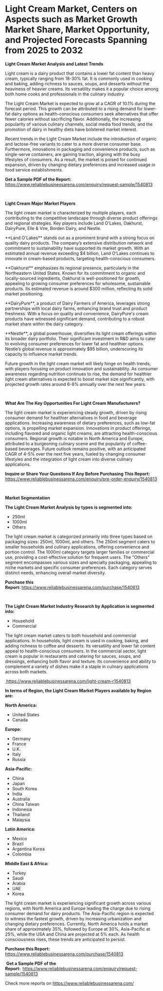 <p><h1>Light Cream Market, Centers on Aspects such as Market Growth Market Share, Market Opportunity, and Projected Forecasts Spanning from 2025 to 2032</h1></p><p><strong>Light Cream Market Analysis and Latest Trends</strong></p>
<p><p>Light cream is a dairy product that contains a lower fat content than heavy cream, typically ranging from 18-30% fat. It is commonly used in cooking and baking, adding richness to sauces, soups, and desserts without the heaviness of heavier creams. Its versatility makes it a popular choice among both home cooks and professionals in the culinary industry.</p><p>The Light Cream Market is expected to grow at a CAGR of 10.1% during the forecast period. This growth can be attributed to a rising demand for lower-fat dairy options as health-conscious consumers seek alternatives that offer fewer calories without sacrificing flavor. Additionally, the increasing popularity of various culinary channels, social media food trends, and the promotion of dairy in healthy diets have bolstered market interest.</p><p>Recent trends in the Light Cream Market include the introduction of organic and lactose-free variants to cater to a more diverse consumer base. Furthermore, innovations in packaging and convenience products, such as single-serve containers, are gaining traction, aligning with the busy lifestyles of consumers. As a result, the market is poised for continued expansion, driven by changing dietary preferences and increased usage in food service establishments.</p></p>
<p><strong>Get a Sample PDF of the Report:&nbsp;</strong> <a href="https://www.reliablebusinessarena.com/enquiry/request-sample/1540813?utm_campaign=2095&utm_medium=2&utm_source=Github&utm_content=ia&utm_term=15022025&utm_id=light-cream">https://www.reliablebusinessarena.com/enquiry/request-sample/1540813</a></p>
<p>&nbsp;</p>
<p><strong>Light Cream Major Market Players</strong></p>
<p><p>The light cream market is characterized by multiple players, each contributing to the competitive landscape through diverse product offerings and regional strategies. Key players include Land O'Lakes, Oakhurst, DairyPure, Elle & Vire, Borden Dairy, and Nestle.</p><p>**Land O'Lakes** stands out as a prominent brand with a strong focus on quality dairy products. The company’s extensive distribution network and commitment to sustainability have supported its market growth. With an estimated annual revenue exceeding $4 billion, Land O'Lakes continues to innovate in cream-based products, targeting health-conscious consumers.</p><p>**Oakhurst** emphasizes its regional presence, particularly in the Northeastern United States. Known for its commitment to organic and locally-sourced ingredients, Oakhurst is well-positioned for growth, appealing to growing consumer preferences for wholesome, sustainable products. Its estimated revenue is around $300 million, reflecting its solid market positioning.</p><p>**DairyPure**, a product of Dairy Farmers of America, leverages strong partnerships with local dairy farms, enhancing brand trust and product freshness. With a focus on quality and convenience, DairyPure's cream products have witnessed significant demand, contributing to a robust market share within the dairy category.</p><p>**Nestle**, a global powerhouse, diversifies its light cream offerings within its broader dairy portfolio. Their significant investment in R&D aims to cater to evolving consumer preferences for lower fat and healthier options. Nestle’s global revenue is approximately $95 billion, underscoring its capacity to influence market trends.</p><p>Future growth in the light cream market will likely hinge on health trends, with players focusing on product innovation and sustainability. As consumer awareness regarding nutrition continues to rise, the demand for healthier light cream alternatives is expected to boost market size significantly, with projected growth rates around 6-8% annually over the next few years.</p></p>
<p>&nbsp;</p>
<p><strong>What Are The Key Opportunities For Light Cream Manufacturers?</strong></p>
<p><p>The light cream market is experiencing steady growth, driven by rising consumer demand for healthier alternatives in food and beverage applications. Increasing awareness of dietary preferences, such as low-fat options, is propelling market expansion. Innovations in product offerings, including flavored and organic light creams, are attracting health-conscious consumers. Regional growth is notable in North America and Europe, attributed to a burgeoning culinary scene and the popularity of coffee-based beverages. Future outlook remains positive, with an anticipated CAGR of 4-5% over the next five years, fueled by changing consumer lifestyles and the integration of light cream into diverse culinary applications.</p></p>
<p><strong>Inquire or Share Your Questions If Any Before Purchasing This Report:</strong> <a href="https://www.reliablebusinessarena.com/enquiry/pre-order-enquiry/1540813?utm_campaign=2095&utm_medium=2&utm_source=Github&utm_content=ia&utm_term=15022025&utm_id=light-cream">https://www.reliablebusinessarena.com/enquiry/pre-order-enquiry/1540813</a></p>
<p>&nbsp;</p>
<p><strong>Market Segmentation</strong></p>
<p><strong>The Light Cream Market Analysis by types is segmented into:</strong></p>
<p><ul><li>250ml</li><li>1000ml</li><li>Others</li></ul></p>
<p><p>The light cream market is categorized primarily into three types based on packaging sizes: 250ml, 1000ml, and others. The 250ml segment caters to smaller households and culinary applications, offering convenience and portion control. The 1000ml category targets larger families or commercial use, providing a cost-effective solution for frequent users. The "Others" segment encompasses various sizes and specialty packaging, appealing to niche markets and specific consumer preferences. Each category serves distinct needs, enhancing overall market diversity.</p></p>
<p><strong>Purchase this Report:&nbsp;</strong><a href="https://www.reliablebusinessarena.com/purchase/1540813?utm_campaign=2095&utm_medium=2&utm_source=Github&utm_content=ia&utm_term=15022025&utm_id=light-cream">https://www.reliablebusinessarena.com/purchase/1540813</a></p>
<p>&nbsp;</p>
<p><strong>The Light Cream Market Industry Research by Application is segmented into:</strong></p>
<p><ul><li>Household</li><li>Commercial</li></ul></p>
<p><p>The light cream market caters to both household and commercial applications. In households, light cream is used in cooking, baking, and adding richness to coffee and desserts. Its versatility and lower fat content appeal to health-conscious consumers. In the commercial sector, light cream is popular in restaurants and catering for sauces, soups, and dressings, enhancing both flavor and texture. Its convenience and ability to complement a variety of dishes make it a staple in culinary applications across both markets.</p></p>
<p><a href="https://www.reliablebusinessarena.com/light-cream-r1540813?utm_campaign=2095&utm_medium=2&utm_source=Github&utm_content=ia&utm_term=15022025&utm_id=light-cream">&nbsp;https://www.reliablebusinessarena.com/light-cream-r1540813</a></p>
<p><strong>In terms of Region, the Light Cream Market Players available by Region are:</strong></p>
<p>
    <p> <strong> North America: </strong>
        <ul>
            <li>United States</li>
            <li>Canada</li>
        </ul>
        </p> 
    <p> <strong> Europe: </strong>
        <ul>
            <li>Germany</li>
            <li>France</li>
            <li>U.K.</li>
            <li>Italy</li>
            <li>Russia</li>
        </ul>
        </p> 
    <p> <strong> Asia-Pacific: </strong>
        <ul>
            <li>China</li>
            <li>Japan</li>
            <li>South Korea</li>
            <li>India</li>
            <li>Australia</li>
            <li>China Taiwan</li>
            <li>Indonesia</li>
            <li>Thailand</li>
            <li>Malaysia</li>
        </ul>
        </p> 
    <p> <strong> Latin America: </strong>
        <ul>
            <li>Mexico</li>
            <li>Brazil</li>
            <li>Argentina Korea</li>
            <li>Colombia</li>
        </ul>
        </p> 
    <p> <strong> Middle East & Africa: </strong>
        <ul>
            <li>Turkey</li>
            <li>Saudi</li>
            <li>Arabia</li>
            <li>UAE</li>
            <li>Korea</li>
        </ul>
    </p>
    </p>
<p><p>The light cream market is experiencing significant growth across various regions, with North America and Europe leading the charge due to rising consumer demand for dairy products. The Asia-Pacific region is expected to witness the fastest growth, driven by increasing urbanization and changing dietary preferences. Currently, North America holds a market share of approximately 35%, followed by Europe at 30%, Asia-Pacific at 25%, while the USA and China are projected at 5% each. As health consciousness rises, these trends are anticipated to persist.</p></p>
<p><strong>Purchase this Report: </strong><a href="https://www.reliablebusinessarena.com/purchase/1540813?utm_campaign=2095&utm_medium=2&utm_source=Github&utm_content=ia&utm_term=15022025&utm_id=light-cream">https://www.reliablebusinessarena.com/purchase/1540813</a></p>
<p>&nbsp;<strong>Get a Sample PDF of the Report:&nbsp;&nbsp;</strong><a href="https://www.reliablebusinessarena.com/enquiry/request-sample/1540813?utm_campaign=2095&utm_medium=2&utm_source=Github&utm_content=ia&utm_term=15022025&utm_id=light-cream">https://www.reliablebusinessarena.com/enquiry/request-sample/1540813</a></p>
<p><strong></strong></p>
<p>Check more reports on <a href="https://www.reliablebusinessarena.com/?utm_campaign=2095&utm_medium=2&utm_source=Github&utm_content=ia&utm_term=15022025&utm_id=light-cream">https://www.reliablebusinessarena.com/</a></p>